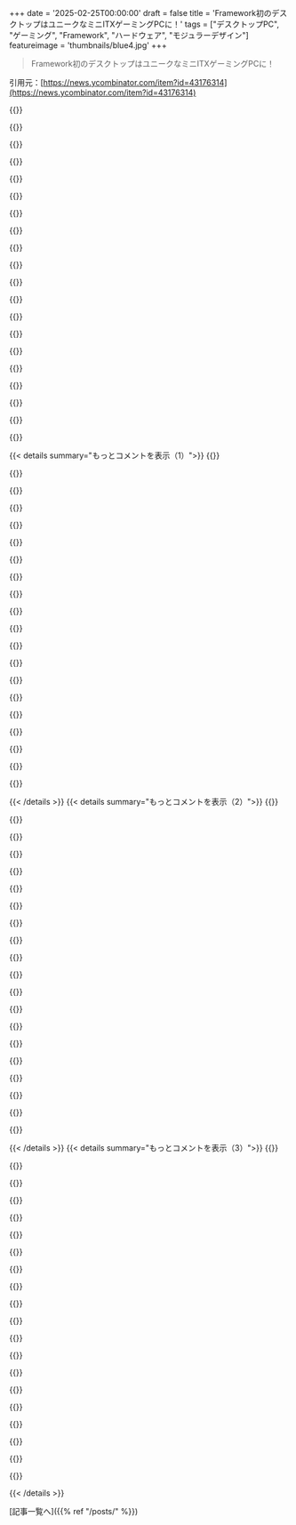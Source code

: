 +++
date = '2025-02-25T00:00:00'
draft = false
title = 'Framework初のデスクトップはユニークなミニITXゲーミングPCに！'
tags = ["デスクトップPC", "ゲーミング", "Framework", "ハードウェア", "モジュラーデザイン"]
featureimage = 'thumbnails/blue4.jpg'
+++

> Framework初のデスクトップはユニークなミニITXゲーミングPCに！

引用元：[https://news.ycombinator.com/item?id=43176314](https://news.ycombinator.com/item?id=43176314)

{{<matomeQuote body="他にもFrameworkからの発表があったんだ。新しい12インチのラップトップは360度回転するヒンジがあってタブレットモードもできるらしいよ。まだ価格は発表されてないけど、学生向けみたい。<br>あと、Framework 13モデルのメインボードのアップグレードオプションも出たみたい。" userName="coldpie" createdAt="2025-02-25T20:07:33" color="#ff5733">}}

{{<matomeQuote body="＞”最初のFramework Laptop 12のマザーボードはIntelの第13世代Core i3とi5プロセッサを使用する”<br>俺はAMDバージョンもすぐ出てほしいな、iGPU付きで。Librebootもあったら最高のポータブルラップトップになるし、ようやくX220Tを代替えできる。" userName="forevernoob" createdAt="2025-02-25T21:31:03" color="#785bff">}}

{{<matomeQuote body="オープンソースやいじるのは好きだけど、BIOSやEFIの設定以上のことをする必要性は感じたことがないんだ。サポートが悪い小さいSBCで痛い目に遭ったけど、ラップトップやデスクトップでは制限を感じたことはない。みんなが自分のPCにlibrebootするのを楽しんでいるのは、何か得られるものがあるの？それともただのオタクのプライド？" userName="MisterKent" createdAt="2025-02-26T06:02:18" color="">}}

{{<matomeQuote body="なんでAMDを選ぶの？価格や熱、ファンの音とか？" userName="brunoqc" createdAt="2025-02-25T21:51:52" color="">}}

{{<matomeQuote body="FrameworkはAMD 7040シリーズと第13世代Core iシリーズを一緒に出したんだよ。同じく13世代のIntelはバッテリー性能や熱の問題がひどかった。全USB-CポートはThunderboltポートだったけど、AMDは性能対電力の比率は良いけど、ファームウェアのサポートがいまいちだった。<br>12インチはバッテリーが小さくなるなら、13世代のIntelのみだとバッテリー性能がまた悪化するか、制限される可能性があるね。" userName="starkparker" createdAt="2025-02-25T22:36:54" color="">}}

{{<matomeQuote body="他の人の経験はわからないけど、俺のIntel CPUのFrameworkは常にファンが回りっぱなしで、動いてない時でも音が大きい。スリープから全然起きないし、Windowsのドライバの問題みたいだ。空港でも、ふとした瞬間にバッグの中で熱くなってファンがうるさくなることがある。" userName="iamtheworstdev" createdAt="2025-02-25T23:12:45" color="">}}

{{<matomeQuote body="最近のラップトップはスリープからRAMに完全に保存できないことがあるんだ。これって変だけど、Linuxをインストールしたラップトップでもこの問題に直面した。ハードウェアの制約が原因だ。Microsoftが、スリープ中にこっそりOSアップデートをしようとしてるからね。" userName="WD-42" createdAt="2025-02-26T05:18:54" color="">}}

{{<matomeQuote body="ちなみに、飛行機でどうやってこれらのラップトップを運ぶんだ？規則では全ての無線機器はオフにしなきゃいけないんだが。" userName="pmontra" createdAt="2025-02-26T09:18:57" color="">}}

{{<matomeQuote body="ああ、デスクトップよりもそれの方がよっぽど興味深い！今13インチのFrameworkを使ってるけど、12インチの方が旅行用のラップトップとして超いい感じだな。タブレットモードにすれば、外出先で電子書籍リーダーとしても使えるかも。" userName="jzb" createdAt="2025-02-25T21:05:45" color="#785bff">}}

{{<matomeQuote body="デスクトップも面白いね、AMDが今度こそRocmを成功させたら。128GBのユニファイドメモリが1999ドルで、AMDのGPUがつくかも。" userName="sounds" createdAt="2025-02-25T21:28:44" color="">}}

{{<matomeQuote body="11インチのMacBook Airをすごく懐かしく思ってる。12インチのFramework Laptop、めっちゃ魅力的だね。" userName="roxolotl" createdAt="2025-02-25T20:18:09" color="">}}

{{<matomeQuote body="同じく！私も11インチのMacBook使ってるけど、これがバッグにちょうど入るからさ。" userName="scarlehoff" createdAt="2025-02-25T20:54:09" color="">}}

{{<matomeQuote body="FrameworkがIntelとAMDにこだわる理由がわからん。ARMノートPCが増えてるし、ファンなしでいけるのに。またファン付きのノートPCにアップグレードするのは考えちゃう。" userName="WhyNotHugo" createdAt="2025-02-25T21:53:13" color="#38d3d3">}}

{{<matomeQuote body="ARMエコシステムって超面倒くさいと思う。古いドライバやバイナリが多くて、デスクトップやノートPCに合うものが難しいんだよな。" userName="MadnessASAP" createdAt="2025-02-25T22:11:52" color="">}}

{{<matomeQuote body="Snapdragonはどうなん？MicrosoftがARMノートPCで使ってるし。" userName="pge" createdAt="2025-02-26T00:18:20" color="">}}

{{<matomeQuote body="ファンがいることに全然気にしてないみたい。フォーラムの雰囲気も、ファンを嫌がる人に厳しいし、そういうのほんと困る。Intelにもファンなしのチップなんてあるのにさ。" userName="saurik" createdAt="2025-02-25T22:30:05" color="#785bff">}}

{{<matomeQuote body="まさにゲームPCコミュニティと同じだね。”デシベルはベンチマークじゃない”って、友達が言ってた。ファンレスを求める人にはサイレントPCコミュニティに行ってほしい。変わったサブカルチャーがいっぱいあるし。" userName="kjs3" createdAt="2025-02-26T01:21:41" color="">}}

{{<matomeQuote body="＞“デシベルはベンチマークじゃない”って、何それ？ゲーマーって静音にお金かけるの好きじゃん。Noctuaや高級水冷システムが広まってるし。" userName="Mashimo" createdAt="2025-02-26T07:11:35" color="">}}

{{<matomeQuote body="わかる、RISC-Vベースのシステムが欲しいな。ARMのデメリットなしで性能も並ぶなら、3〜5年後にはFrameworkでも見られるようになるかも。" userName="technofiend" createdAt="2025-02-26T00:42:03" color="">}}

{{<matomeQuote body="彼らは小規模な会社だから、AMDやIntelに行くことで広いユーザーに届くんだよ。ARMのLinuxは成熟してるけど、WindowsのARMはまだまだだし。" userName="znpy" createdAt="2025-02-25T22:04:39" color="">}}

{{< details summary="もっとコメントを表示（1）">}}
{{<matomeQuote body="12インチのサイズで360度ヒンジを使えないかな？Lenovo Yogaのタブレットモードが好きだったから楽しみなんだよね。" userName="ortusdux" createdAt="2025-02-25T20:32:06" color="#38d3d3">}}

{{<matomeQuote body="コメントでも180度ヒンジって言ってたけど、リンク先のArs Technicaの記事によると、LenovoのYogaみたいに後ろに倒せるらしいね。写真じゃ分かりにくいけど、今日のライブ配信で見たよ。" userName="martey" createdAt="2025-02-25T20:38:04" color="">}}

{{<matomeQuote body="良いね！写真にその特徴が見られないのが不思議だよね。Lenovoの広告はタブレットモードを強調してたし。" userName="ortusdux" createdAt="2025-02-25T20:43:07" color="">}}

{{<matomeQuote body="CloudFlareの“待機時間”画面を見たのは初めてなんだけど、15分も待たされるなんて。" userName="mlhpdx" createdAt="2025-02-25T21:15:20" color="">}}

{{<matomeQuote body="新しいベースモデル13を予約したよ。Ryzenのバッテリー持ちが良いからFW13の61Whバッテリーも低負荷で頑張ってくれるといいな、特にLinuxの省電力モードで。" userName="cosmic_cheese" createdAt="2025-02-25T20:12:29" color="#ff5733">}}

{{<matomeQuote body="Frameworkに替えたいけど、今の地域には発送してないから困ってるんだ。7840UバージョンをUSへ旅行中に注文しようと思ってたけど、最新モデルは間に合わなさそうで残念。" userName="yonatan8070" createdAt="2025-02-25T20:28:11" color="">}}

{{<matomeQuote body="学生が学校のChromebookをどう扱うか見てきたから、そのIOモジュールはすぐに無くなったり壊れたりするだろうな。" userName="tencentshill" createdAt="2025-02-25T20:42:30" color="">}}

{{<matomeQuote body="まだハプティックトラックパッドがないね！" userName="65" createdAt="2025-02-25T21:16:39" color="">}}

{{<matomeQuote body="ハプティックトラックパッドの何が良いのか分からないな。最近のMacbookのトラックパッドを使ったけど、Frameworkの方がずっといいよ。ハプティックの振動はリアル感がなくて不満だし。" userName="yellowapple" createdAt="2025-02-25T21:39:37" color="#ff5733">}}

{{<matomeQuote body="ダイビングボードトラックパッドが何で良いのか？今まで使った非ハプティックトラックパッドはどれも力が要りすぎて、特に押す位置によっても操作しにくいんだ。" userName="65" createdAt="2025-02-26T00:55:01" color="">}}

{{<matomeQuote body="また1080pか…10年前にはもっと高いDPIのタブレット持ってたのに！" userName="AshamedCaptain" createdAt="2025-02-25T20:24:25" color="">}}

{{<matomeQuote body="コストのために選ばれたんだろうね。最近の安いラップトップも同じスペックの画面が多いし、Apple製で1080x1200以上の12インチ以上のものはほとんどないみたい。" userName="6SixTy" createdAt="2025-02-25T21:54:47" color="">}}

{{<matomeQuote body="1920x1200 / 16:10は12インチにはちょうどいいと思う。" userName="pcdoodle" createdAt="2025-02-25T20:34:09" color="">}}

{{<matomeQuote body="いや、それは違うって。6インチのスマホには完璧かもしれないけど、目指すべきはせめて倍のピクセル密度。2016年のタブレットなら2700x1800で12インチだったし、もっと高解像度のもたくさんある。1080pが完璧なら、どうしてAndroidやAppleのタブレットはもっと高解像度なんだろう？" userName="AshamedCaptain" createdAt="2025-02-25T21:07:13" color="#45d325">}}

{{<matomeQuote body="＞人間のハードウェアは進化してないから、解像度を上げても売りにはならないって考えられるようになったのかも。もしかしたらこの限界は20年前に達したのかもね。1920x1080のままなのは、メーカーが怠けてるわけじゃなくて、みんなそれで満足してるからかもしれない。" userName="kibwen" createdAt="2025-02-25T21:13:32" color="">}}

{{<matomeQuote body="これに対しての返事はあまりにもおかしい。誰かがこのハードウェアが10年前の同じサイズのものに劣ってるって文句言ったのに。" userName="AshamedCaptain" createdAt="2025-02-25T21:15:45" color="">}}

{{<matomeQuote body="それは違うよ。限界を見つけるのは常に過剰品質を求めてからの戻り道になる。技術的な進歩が解像度の向上に関わるならともかく、コスト削減に関わる進歩について考えるのを拒否しているみたいに聞こえる。" userName="kibwen" createdAt="2025-02-25T21:57:55" color="">}}

{{<matomeQuote body="むしろ、私が“進歩”を求めているのをまた誤解されているように思う。私はただ、10年前に提供されていたものをケチらずに欲しいと言ってるだけだよ。" userName="AshamedCaptain" createdAt="2025-02-25T22:18:22" color="">}}

{{<matomeQuote body="＞DPIが減少し始めたのはいつから？<br>パンデミック以来でしょ。今でも動いてるGalaxy S8があるけど、570ppiの密度で現代の電話を恥じさせる。" userName="Tade0" createdAt="2025-02-25T21:14:10" color="">}}

{{<matomeQuote body="でも、その大量のピクセルを描画するのはバッテリーを早く消耗させるから、1080pに抑えるのが実用的だったんだよね。" userName="Tijdreiziger" createdAt="2025-02-25T22:11:18" color="">}}


{{< /details >}}
{{< details summary="もっとコメントを表示（2）">}}
{{<matomeQuote body="Frameworkのブランドらしくない変な商品だね。Framework laptopの売りは修理できてアップグレードやモジュール化ができることだけど、デスクトップは元々モジュール式で、俺のPCもShip of Theseusみたいにどんどん変わったもんだ。Frameworkのデスクトップは悪くないけど、ブランドの意味が分からなくなった。まるでTeslaがディーゼル車を作ったみたいだ。" userName="GuB-42" createdAt="2025-02-25T21:25:14" color="">}}

{{<matomeQuote body="俺もそう思う。初期のFramework 13 11th gen intelを使ってて満足してるけど、キーボードが壊れて交換したり、スリープ中にバッテリーが早く減ったり、特定のUSB-Cポートを使わないと電源入らない状態になった。新しい会社だから問題が起きるのはわかるけど、デスクトップPCに力を入れるよりも初代のメインボードの問題を直してほしかった。" userName="simpaticoder" createdAt="2025-02-25T21:31:36" color="#ff5c5c">}}

{{<matomeQuote body="もし役に立つなら：俺のFrameworkもスリープ中にバッテリーが急激に減って、1時間で10%減ってたんだ。Samsung EVO NVMeを入れたら消費電力が高かったみたいで、WD Blueに替えたらスリープ中の減りがほとんどなくなったよ。" userName="spiffytech" createdAt="2025-02-26T12:29:38" color="">}}

{{<matomeQuote body="俺のはWD Blackが付いてたから期待できないけど、もしこのハードウェアを使い続けるなら考えてみるよ。" userName="simpaticoder" createdAt="2025-02-26T16:38:32" color="">}}

{{<matomeQuote body="ドライブを外してスリープさせて一日テストしてみるといいかもね。" userName="abracadaniel" createdAt="2025-02-26T20:33:10" color="">}}

{{<matomeQuote body="Linux使ってる？Frameworkにバグがあってスリープがうまくいかず、エネルギーを無駄にしてるって話を聞いた記憶がある。" userName="skeaker" createdAt="2025-02-26T21:03:08" color="">}}

{{<matomeQuote body="＞初代のメインボードの問題を直してほしいって思うのは当然だけど、株主には収益にならないからね。" userName="thefz" createdAt="2025-02-27T07:21:42" color="">}}

{{<matomeQuote body="俺もバッチ5の11th genでその問題に直面した。入ってた充電式CMOSバッテリーに問題があって、充電が切れると電源が入らなくなる。修理キットがあって、普通の電源システムに繋いで問題を防ぐやつだ。BIOSの更新が昨年6月にあったよ。" userName="rstat1" createdAt="2025-02-25T22:04:22" color="">}}

{{<matomeQuote body="＞充電式CMOSバッテリーに問題があるのは知ってるよ。サポートリクエストが1年無視されてるし、 solderingが必要な修理方法に不安がある。BIOSが更新されているって知らなかった。ありがとう！でも、最初の顧客にもっとサポートすべきだと思う。" userName="simpaticoder" createdAt="2025-02-25T22:15:46" color="">}}

{{<matomeQuote body=" solderingの修理をやったらちゃんと動いてるよ、参考になれば！彼らはアップデートを出すのが不安定だから、知らないのも無理ないよ。" userName="rstat1" createdAt="2025-02-26T21:16:56" color="">}}

{{<matomeQuote body="同じメール来たけど、明らかな設計ミスは無償で直すべきだよね。Batch 4のFW13も修理が多くて、これは未完成品みたいだなと思ってる。ただ、自分で直せるのは面白いから、MシリーズのMacではこうはいかないし、その点はありがたいと思ってる。" userName="rstat1" createdAt="2025-03-01T05:15:54" color="">}}

{{<matomeQuote body="パソコン寿命中にGPUやSSD以外なんにもアップグレードしない人がほとんどだと思う。自分はもう必要なものを最初に買えるから、これは嬉しい。古いデスクトップを再利用しようとしたけど、部品が高くて結局は新しいのを買った。これからはSSDだけ残して、他は変えていく計画。" userName="tomnipotent" createdAt="2025-02-25T22:04:43" color="#ff5c5c">}}

{{<matomeQuote body="PCオタクの話を聞いてると、最新ハードウェア追い求めてる人が多いよね。x86の自由度が広すぎて、いろんな使い方に合うし、性能を考えるとトレードオフがいっぱい。" userName="keyringlight" createdAt="2025-02-25T22:21:21" color="">}}

{{<matomeQuote body="＞全く変えたことはないけど、アップグレードで完全に違うマシンになってるんだよな（486からスタートしたのに）”って言うけど、部品の90％変えたら別の物だと思う。Frameworkでも一気にマザーボードやCPU変えられるんだから、それも同じじゃない？" userName="sureIy" createdAt="2025-02-26T08:36:58" color="">}}

{{<matomeQuote body="だから、シップ・オブ・テセウスの話になるんだよね。" userName="wolfric" createdAt="2025-02-26T08:39:12" color="">}}

{{<matomeQuote body="シップ・オブ・テセウスの例えは、じっくり部品を変えていくから成り立つのに、一気に90％変えたら比べようがないでしょ。" userName="bheadmaster" createdAt="2025-02-26T09:18:34" color="">}}

{{<matomeQuote body="いちいち細かく言ってくるのは理解できるけど、普通の比喩だと思うよ。" userName="WXLCKNO" createdAt="2025-02-26T13:19:09" color="">}}

{{<matomeQuote body="これもモジュラーPCなんだから、ノートPCじゃないだけ。テスラが電動スクーターを作った感じ。" userName="te-x" createdAt="2025-02-25T21:31:05" color="">}}

{{<matomeQuote body="Frameworkでのはんだ付けRAMには驚いたし、通常ならこういう形状でははんだ付けしないのに。それならこの製品を作るべきじゃなかったんじゃないのかな。" userName="abound" createdAt="2025-02-25T22:11:57" color="">}}

{{<matomeQuote body="それはFrameworkの選択じゃなくて、普通のRAMモジュールを使わないAMDのアーキテクチャによるもので、データバスが広い必要があるんだよね。" userName="danielEM" createdAt="2025-02-25T22:26:21" color="">}}


{{< /details >}}
{{< details summary="もっとコメントを表示（3）">}}
{{<matomeQuote body="FrameworkがこのAMDパーツを選んだことは関係なく、修理可能なプラットフォームが必要なのに、なぜわざわざはんだ付けのRAMが必要なプラットフォームを選んだのかと。4メモリチャネルのデスクトップが増えるのが待ち遠しい！" userName="zamadatix" createdAt="2025-02-25T23:00:39" color="#ff33a1">}}

{{<matomeQuote body="アーキテクチャは彼らの選択だよ。あの形でRAMが脱着可能なPCを作るのは可能だから、はんだ付けRAMを選んだのは不思議。彼らのラップトップは’もっと修理可能’なのに、デスクトップは逆に修理しづらいのが理解できない。" userName="soerxpso" createdAt="2025-02-26T01:07:26" color="#ff5733">}}

{{<matomeQuote body="その市場はすごく飽和してる。”修理可能なモジュラーデスクトップ”は他にもあるし、このデスクトップはRyzen AI Max+ 395を入れるためにだけのものだよ。" userName="kllrnohj" createdAt="2025-02-26T01:19:34" color="">}}

{{<matomeQuote body="＞このデスクトップはRyzen AI Max+ 395を入れるため…" userName="zamadatix" createdAt="2025-02-26T01:29:53" color="#ff33a1">}}

{{<matomeQuote body="それらのミニPCはどこで見つかるの？HP Z2 Mini G1aは”Coming Soon”だけど、2025年5月以降の販売予定ってが多いみたい。しかもこれはQ2 2025の話だから早くても。" userName="ezschemi" createdAt="2025-02-26T05:10:59" color="">}}

{{<matomeQuote body="RAMやデータバスについては詳しくないけど、もしかしてDDR6で”修正”されるかな？それなら脱着可能なRAMが使えるようになるかも。" userName="abdullahkhalids" createdAt="2025-02-25T22:54:43" color="">}}

{{<matomeQuote body="その種のRAMをDIMMのようなスロットには標準化されてないんだよね。" userName="SSLy" createdAt="2025-02-25T23:29:13" color="">}}

{{<matomeQuote body="本当にCAMM2を考えなかったのかな？帯域幅と信号の完全性ははんだ付けメモリに匹敵するから、両方の良いところを得られたと思う。" userName="TheAmazingRace" createdAt="2025-02-26T00:46:28" color="">}}

{{<matomeQuote body="AFAIK、その帯域幅を得るには4つのCAMMモジュールが必要で、そんなものをボードに収めるのはすごく大変だし、合理的な価格にもならないと思うよ。" userName="rangestransform" createdAt="2025-02-26T05:08:13" color="">}}

{{<matomeQuote body="LPCAMM2モジュールって、ノートPCのRAMが一つで済むように128ビット幅なんだよ。これを使うなら2つあれば十分で、4つはいらないんじゃない？価格は32Gと64Gのがあって、180ドルと330ドルだから、在庫があればそんなに高くないと思うよ。" userName="chipsa" createdAt="2025-02-27T13:00:00" color="">}}

{{<matomeQuote body="256ビット幅のデュアルチャネルLPDDR5Xでは、4つのCAMMモジュールが必要だね。モジュールの価格自体はそこまで高くないけど、4つのCAMMをボードに載せるためのR&Dが大変だってことが重要だ。" userName="rangestransform" createdAt="2025-02-27T15:27:30" color="">}}

{{<matomeQuote body="ローカルLLMを目指してるから、高帯域幅のメモリは必須だね。Mac miniやNvidiaのボックスの低価格代替品と考えてもいいかも。ただし、Macみたいにチェーン接続はできないから、その点は注意が必要だね。" userName="piskov" createdAt="2025-02-25T22:25:08" color="#ff33a1">}}

{{<matomeQuote body="＞低価格代替品のMac mini<br>この製品、アーティクルによれば1099ドルからだから、むしろMac miniの方が低価格と言えるかも。" userName="awiesenhofer" createdAt="2025-02-25T23:42:34" color="">}}

{{<matomeQuote body="32GBのRAMのMac mini見つけたら教えてほしいなー。あったらみてみたい。" userName="MindSpunk" createdAt="2025-02-26T00:22:29" color="">}}

{{<matomeQuote body="https://www.apple.com/shop/buy-mac/mac-mini/apple-m4-chip-wi... 32GBを選ぶといいよ。だけど、基礎モデル同士の比較だと、100ドルから200ドル安い程度だから、あまり得をした気になれないかも。特に64GBになるとMiniとは別のStudioに行かないといけないし、128GBまで行くと元の主張に戻っちゃうね。" userName="zamadatix" createdAt="2025-02-26T00:26:36" color="">}}

{{<matomeQuote body="えーっと、Appleのページをちょっと見直したら、思ったより多くの選択肢があったよ！ただ、これは基礎のM4チップで、GPUの計算能力で同じ条件で比べるにはM4 Proが必要。M4 ProのMiniは48GBオプションで1800ドル、64GBで2000ドルだ。Frameworkの機種なら128GBで同じ値段だけどね。" userName="MindSpunk" createdAt="2025-02-26T01:31:42" color="#785bff">}}

{{<matomeQuote body="信号の整合性のためという理由から、AMDは交換可能なRAMは無理だって言ってるんだ。出典はLinusTechTipsの動画みたいだ。" userName="rokweom" createdAt="2025-02-25T22:29:15" color="">}}

{{<matomeQuote body="今日発表されたノンMAX RyzenのノートPCは、実際にはスロット式RAMを使ってるよ。AMDのプロセッサはMAXじゃないとソルダーメモリになるって言ってるけど、これってFrameworkの可能性を意図的に制限する決定みたいに感じるね。" userName="AshamedCaptain" createdAt="2025-02-25T22:41:17" color="">}}

{{<matomeQuote body="どうやらFrameworkデスクトップは、一般的なデスクトップよりモジュール性が低いっぽいね。" userName="DeathArrow" createdAt="2025-02-26T07:51:02" color="">}}

{{<matomeQuote body="なんかフレームワークっぽくないなぁ。メモリ、CPU、GPUが一体化された金属の塊が小さな箱に収まってるだけで、普通のPCと普通のケースにしか見えないんだ。もっとモジュラーでアップグレードしやすい方がいいかも。それでも面白い箱ではあるし、Apple Studioと比べたらどうだろう？Appleのユーザーはほぼカスタマイズできない部品に慣れてるし、需要はあるかもしれないけど、やっぱりフレームワークって感じはしないね。" userName="ThinkBeat" createdAt="2025-02-25T20:09:51" color="">}}


{{< /details >}}


[記事一覧へ]({{% ref "/posts/" %}})
